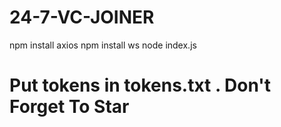 # 24-7-VC-JOINER

npm install axios
npm install ws
node index.js

# Put tokens in tokens.txt . Don't Forget To Star

